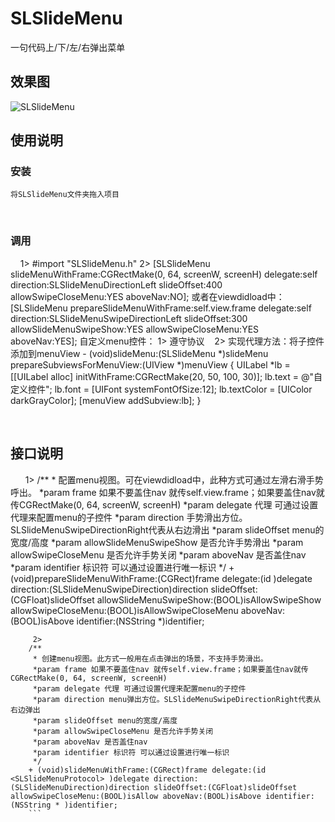 # SLSlideMenu
一句代码上/下/左/右弹出菜单
## 效果图
![SLSlideMenu](http://upload-images.jianshu.io/upload_images/1733477-d67eb45b36d64eee.gif?imageMogr2/auto-orient/strip) 
    
## 使用说明

### 安装

    将SLSlideMenu文件夹拖入项目
    
### 调用
    
    1> #import "SLSlideMenu.h"
    2> [SLSlideMenu slideMenuWithFrame:CGRectMake(0, 64, screenW, screenH) delegate:self direction:SLSlideMenuDirectionLeft       slideOffset:400 allowSwipeCloseMenu:YES aboveNav:NO];
     或者在viewdidload中：
       [SLSlideMenu prepareSlideMenuWithFrame:self.view.frame delegate:self direction:SLSlideMenuSwipeDirectionLeft slideOffset:300 allowSlideMenuSwipeShow:YES allowSwipeCloseMenu:YES aboveNav:YES];
    自定义menu控件：
    1> 遵守协议<SLSlideMenuProtocol>
    2> 实现代理方法：将子控件添加到menuView
     - (void)slideMenu:(SLSlideMenu *)slideMenu prepareSubviewsForMenuView:(UIView *)menuView {
     UILabel *lb = [[UILabel alloc] initWithFrame:CGRectMake(20, 50, 100, 30)];
     lb.text = @"自定义控件";
     lb.font = [UIFont systemFontOfSize:12];
     lb.textColor = [UIColor darkGrayColor];
     [menuView addSubview:lb];
    }
    
    
    
## 接口说明
      
        1>
        /**
         * 配置menu视图。可在viewdidload中，此种方式可通过左滑右滑手势呼出。
         *param frame 如果不要盖住nav 就传self.view.frame；如果要盖住nav就传CGRectMake(0, 64, screenW, screenH)
         *param delegate 代理 可通过设置代理来配置menu的子控件
         *param direction 手势滑出方位。SLSlideMenuSwipeDirectionRight代表从右边滑出
         *param slideOffset menu的宽度/高度
         *param allowSlideMenuSwipeShow 是否允许手势滑出
         *param allowSwipeCloseMenu 是否允许手势关闭
         *param aboveNav 是否盖住nav
         *param identifier 标识符 可以通过设置进行唯一标识
         */
        + (void)prepareSlideMenuWithFrame:(CGRect)frame delegate:(id <SLSlideMenuProtocol> )delegate direction:(SLSlideMenuSwipeDirection)direction slideOffset:(CGFloat)slideOffset allowSlideMenuSwipeShow:(BOOL)isAllowSwipeShow allowSwipeCloseMenu:(BOOL)isAllowSwipeCloseMenu aboveNav:(BOOL)isAbove identifier:(NSString *)identifier;
        
         2>
        /**
         * 创建menu视图。此方式一般用在点击弹出的场景，不支持手势滑出。
         *param frame 如果不要盖住nav 就传self.view.frame；如果要盖住nav就传CGRectMake(0, 64, screenW, screenH)
         *param delegate 代理 可通过设置代理来配置menu的子控件
         *param direction menu弹出方位。SLSlideMenuSwipeDirectionRight代表从右边弹出
         *param slideOffset menu的宽度/高度
         *param allowSwipeCloseMenu 是否允许手势关闭
         *param aboveNav 是否盖住nav
         *param identifier 标识符 可以通过设置进行唯一标识
         */
        + (void)slideMenuWithFrame:(CGRect)frame delegate:(id <SLSlideMenuProtocol> )delegate direction:(SLSlideMenuDirection)direction slideOffset:(CGFloat)slideOffset allowSwipeCloseMenu:(BOOL)isAllow aboveNav:(BOOL)isAbove identifier:(NSString * )identifier;
        ```
